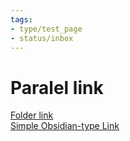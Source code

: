 ```yaml
---
tags:
- type/test_page
- status/inbox
---
```

   
# Paralel link   
   
[Folder link](../../../Resources/Example%20site/Folder1/Folder%20link.md)   
[Simple Obsidian-type Link](../../../Resources/Example%20site/Simple%20Obsidian-type%20Link.md)